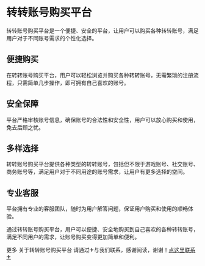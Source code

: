 # 转转账号购买平台

转转账号购买平台是一个便捷、安全的平台，让用户可以购买各种转转账号，满足用户对于不同账号需求的个性化选择。

## 便捷购买

在转转账号购买平台，用户可以轻松浏览并购买各种转转账号，无需繁琐的注册流程，只需简单几步操作，即可拥有自己喜欢的账号。

## 安全保障

平台严格审核账号信息，确保账号的合法性和安全性，用户可以放心购买和使用，免去后顾之忧。

## 多样选择

转转账号购买平台提供各种类型的转转账号，包括但不限于游戏账号、社交账号、商务账号等，满足用户对于不同用途的账号需求，让用户有更多选择的空间。

## 专业客服

平台拥有专业的客服团队，随时为用户解答问题，保证用户购买和使用的顺畅体验。

通过转转账号购买平台，用户可以便捷、安全地购买到自己喜欢的各种转转账号，满足不同用户的需求，让账号购买变得更加简单和便利。

更多 关于转转账号购买平台 请通过✈与我们联系，感谢阅读，谢谢！[点这里联系✈](https://a.k02.cc)